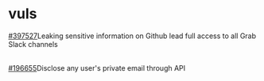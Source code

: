 # vuls

[\#397527](https://hackerone.com/reports/397527)Leaking sensitive information on Github lead full access to all Grab Slack channels

[  
\#196655](https://hackerone.com/reports/196655)Disclose any user's private email through API


